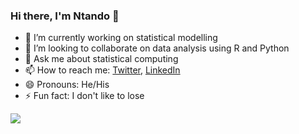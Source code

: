 ### Hi there, I'm Ntando 👋


- 🔭 I’m currently working on statistical modelling 
- 👯 I’m looking to collaborate on data analysis using R and Python
- 💬 Ask me about statistical computing
- 📫 How to reach me: [Twitter](https://twitter.com/matshisela), [LinkedIn](https://www.linkedin.com/in/ntandoyenkosi-matshisela-8507876a/)
- 😄 Pronouns: He/His
- ⚡ Fun fact: I don't like to lose


<img src="https://github-readme-stats.vercel.app/api?username=matshisela&&show_icons=true&title_color=ffffff&icon_color=bb2acf&text_color=daf7dc&bg_color=151515">
